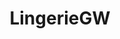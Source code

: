 ---
title: LingerieGW
crosslinks:
- myult1mateischarging
- sw33tandslutty
- BellyButtons
- Hot_Milf
- GoneMild
- assinthong
- sweetheartpt
- GirlsWearingVS
- livven
- sensualnmasterful
---